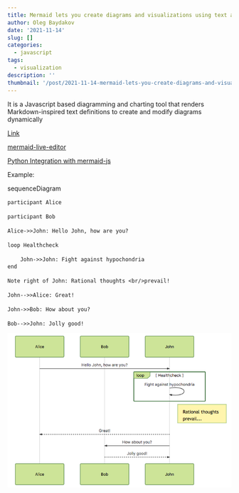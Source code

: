 ```yaml
---
title: Mermaid lets you create diagrams and visualizations using text and code.
author: Oleg Baydakov
date: '2021-11-14'
slug: []
categories:
  - javascript
tags:
  - visualization
description: ''
thumbnail: '/post/2021-11-14-mermaid-lets-you-create-diagrams-and-visualizations-using-text-and-code/images/image.png'
---
```


It is a Javascript based diagramming and charting tool that renders Markdown-inspired text definitions to create and modify diagrams dynamically

[Link](https://mermaid-js.github.io/mermaid/#/)

[mermaid-live-editor](https://github.com/mermaid-js/mermaid-live-editor)

[Python Integration with mermaid-js](https://mermaid-js.github.io/mermaid/#/Tutorials?id=python-integration-with-mermaid-js)

Example:

sequenceDiagram

    participant Alice

    participant Bob

    Alice->>John: Hello John, how are you?

    loop Healthcheck

        John->>John: Fight against hypochondria
    end

    Note right of John: Rational thoughts <br/>prevail!

    John-->>Alice: Great!

    John->>Bob: How about you?

    Bob-->>John: Jolly good!


![](images/sequence.png)